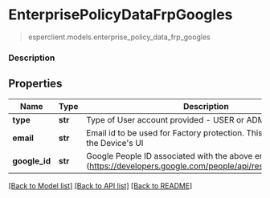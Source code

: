 # EnterprisePolicyDataFrpGoogles
> esperclient.models.enterprise_policy_data_frp_googles

### Description

## Properties
Name | Type | Description | Notes
------------ | ------------- | ------------- | -------------
**type** | **str** | Type of User account provided - USER or ADMIN | [optional] 
**email** | **str** | Email id to be used for Factory protection. This will be asked on the Device&#39;s UI | [optional] 
**google_id** | **str** | Google People ID associated with the above email (https://developers.google.com/people/api/rest/v1/people/get) | [optional] 

[[Back to Model list]](../README.md#documentation-for-models) [[Back to API list]](../README.md#documentation-for-api-endpoints) [[Back to README]](../README.md)


